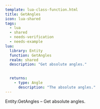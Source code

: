 ```yaml
---
template: lua-class-function.html
title: GetAngles
icon: lua-shared
tags:
  - lua
  - shared
  - needs-verification
  - needs-example
lua:
  library: Entity
  function: GetAngles
  realm: shared
  description: "Get absolute angles."
  
  
  returns:
    - type: Angle
      description: "The absolute angles."
---
```


<div class="lua__search__keywords">
Entity:GetAngles &#x2013; Get absolute angles.
</div>
